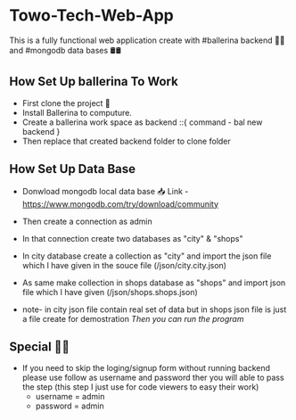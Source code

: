 # Towo-Tech-Web-App

This is a fully functional web application create with #ballerina backend 💃💃 and #mongodb data bases 🛢🛢

## How Set Up ballerina To Work  

- First clone the project  🔗 
- Install Ballerina to computure.
- Create a ballerina work space as backend ::{ command - bal new backend  }
- Then replace that created backend folder to clone folder  

## How Set Up Data Base 

- Donwload mongodb local data base 📥
    Link - https://www.mongodb.com/try/download/community

- Then create a connection as admin
- In that connection create two databases as "city" & "shops"

- In city database create a collection as "city" and import the json file which I have given in the souce file (/json/city.city.json)
- As same make collection in shops database as "shops" and import json file which I have given (/json/shops.shops.json)
- note- in city json file contain real set of data but in shops json file is just a file create for demostration
*Then you can run the program* 

## Special 💎💎

- If you need to skip the loging/signup form without running backend please use follow as username and password ther you will able to pass the step
    (this step I just use for code viewers to easy their work)
  - username = admin
  - password = admin 
